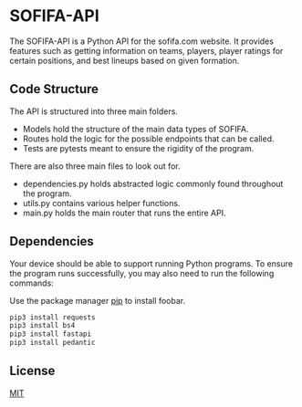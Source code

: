 # SOFIFA-API

The SOFIFA-API is a Python API for the sofifa.com website. It provides features such as getting information on teams, players, player ratings for certain positions, and best lineups based on given formation.

## Code Structure
The API is structured into three main folders.

- Models hold the structure of the main data types of SOFIFA. 
- Routes hold the logic for the possible endpoints that can be called. 
- Tests are pytests meant to ensure the rigidity of the program. 

There are also three main files to look out for.

- dependencies.py holds abstracted logic commonly found throughout the program.
- utils.py contains various helper functions. 
- main.py holds the main router that runs the entire API.

## Dependencies

Your device should be able to support running Python programs. To ensure the program runs successfully, you may also need to run the following commands:

Use the package manager [pip](https://pip.pypa.io/en/stable/) to install foobar.

```bash
pip3 install requests
pip3 install bs4
pip3 install fastapi
pip3 install pedantic
```

## License

[MIT](https://choosealicense.com/licenses/mit/)
